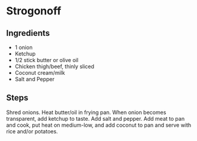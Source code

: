 # Strogonoff

## Ingredients
- 1 onion
- Ketchup
- 1/2 stick butter or olive oil
- Chicken thigh/beef, thinly sliced
- Coconut cream/milk
- Salt and Pepper

## Steps
Shred onions. Heat butter/oil in frying pan. When onion becomes transparent, add ketchup to taste.
Add salt and pepper.
Add meat to pan and cook, put heat on medium-low, and add coconut to pan and serve with rice and/or
potatoes.
